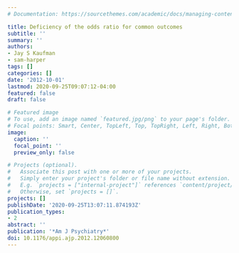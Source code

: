 ```yaml
---
# Documentation: https://sourcethemes.com/academic/docs/managing-content/

title: Deficiency of the odds ratio for common outcomes
subtitle: ''
summary: ''
authors:
- Jay S Kaufman
- sam-harper
tags: []
categories: []
date: '2012-10-01'
lastmod: 2020-09-25T09:07:12-04:00
featured: false
draft: false

# Featured image
# To use, add an image named `featured.jpg/png` to your page's folder.
# Focal points: Smart, Center, TopLeft, Top, TopRight, Left, Right, BottomLeft, Bottom, BottomRight.
image:
  caption: ''
  focal_point: ''
  preview_only: false

# Projects (optional).
#   Associate this post with one or more of your projects.
#   Simply enter your project's folder or file name without extension.
#   E.g. `projects = ["internal-project"]` references `content/project/deep-learning/index.md`.
#   Otherwise, set `projects = []`.
projects: []
publishDate: '2020-09-25T13:07:11.874193Z'
publication_types:
- 2
abstract: ''
publication: '*Am J Psychiatry*'
doi: 10.1176/appi.ajp.2012.12060800
---
```

